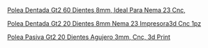 
[Polea Dentada Gt2 60 Dientes 8mm, Ideal Para Nema 23 Cnc,](https://articulo.mercadolibre.com.mx/MLM-582137986-polea-dentada-gt2-60-dientes-8mm-ideal-para-nema-23-cnc-_JM)


[Polea Dentada Gt2 20 Dientes 8mm Nema 23 Impresora3d Cnc 1pz](https://articulo.mercadolibre.com.mx/MLM-585223447-polea-dentada-gt2-20-dientes-8mm-nema-23-impresora3d-cnc-1pz-_JM)



[Polea Pasiva Gt2 20 Dientes Agujero 3mm, Cnc, 3d Print](https://articulo.mercadolibre.com.mx/MLM-585659330-polea-pasiva-gt2-20-dientes-agujero-3mm-cnc-3d-print-_JM?quantity=1)


